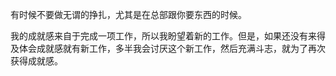 有时候不要做无谓的挣扎，尤其是在总部跟你要东西的时候。

我的成就感来自于完成一项工作，所以我盼望着新的工作。但是，如果还没有来得及体会成就感就有新工作，多半我会讨厌这个新工作，然后充满斗志，就为了再次获得成就感。